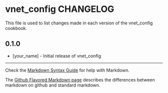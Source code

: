 vnet_config CHANGELOG
=====================

This file is used to list changes made in each version of the vnet_config cookbook.

0.1.0
-----
- [your_name] - Initial release of vnet_config

- - -
Check the [Markdown Syntax Guide](http://daringfireball.net/projects/markdown/syntax) for help with Markdown.

The [Github Flavored Markdown page](http://github.github.com/github-flavored-markdown/) describes the differences between markdown on github and standard markdown.
